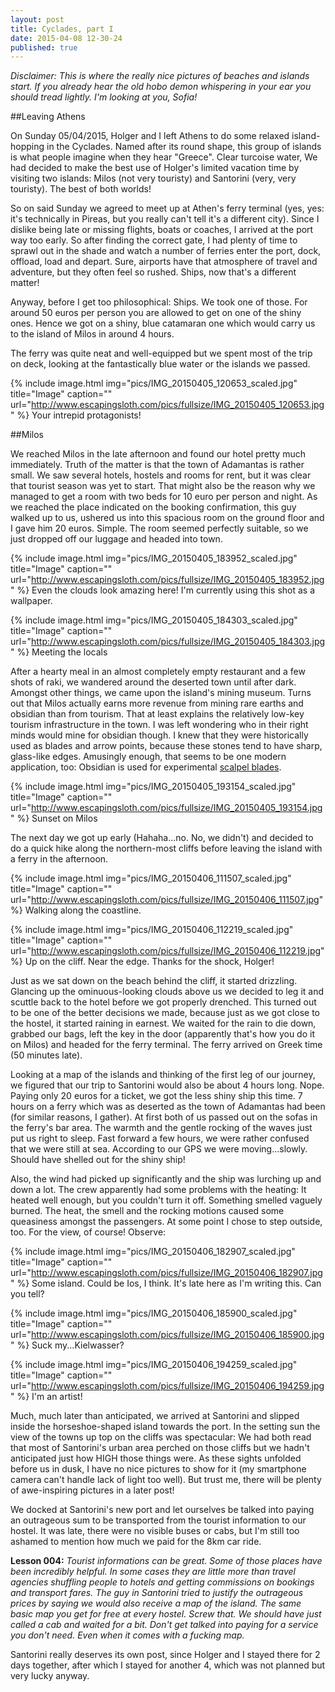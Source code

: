 ```yaml
---
layout: post
title: Cyclades, part I
date: 2015-04-08 12-30-24
published: true
---
```


*Disclaimer: This is where the really nice pictures of beaches and islands start. If you already hear the old hobo demon whispering in your ear you should tread lightly. I'm looking at you, Sofia!*

##Leaving Athens

On Sunday 05/04/2015, Holger and I left Athens to do some relaxed island-hopping in the Cyclades. Named after its round shape, this group of islands is what people imagine when they hear "Greece". Clear turcoise water, We had decided to make the best use of Holger's limited vacation time by visiting two islands: Milos (not very touristy) and Santorini (very, very touristy). The best of both worlds!

So on said Sunday we agreed to meet up at Athen's ferry terminal (yes, yes: it's technically in Pireas, but you really can't tell it's a different city). Since I dislike being late or missing flights, boats or coaches, I arrived at the port way too early. So after finding the correct gate, I had plenty of time to sprawl out in the shade and watch a number of ferries enter the port, dock, offload, load and depart. Sure, airports have that atmosphere of travel and adventure, but they often feel so rushed. Ships, now that's a different matter!

Anyway, before I get too philosophical: Ships. We took one of those. For around 50 euros per person you are allowed to get on one of the shiny ones. Hence we got on a shiny, blue catamaran one which would carry us to the island of Milos in around 4 hours.

The ferry was quite neat and well-equipped but we spent most of the trip on deck, looking at the fantastically blue water or the islands we passed. 

{% include image.html img="pics/IMG_20150405_120653_scaled.jpg" title="Image" caption="" url="http://www.escapingsloth.com/pics/fullsize/IMG_20150405_120653.jpg" %}
Your intrepid protagonists!


##Milos

We reached Milos in the late afternoon and found our hotel pretty much immediately. Truth of the matter is that the town of Adamantas is rather small. We saw several hotels, hostels and rooms for rent, but it was clear that tourist season was yet to start. That might also be the reason why we managed to get a room with two beds for 10 euro per person and night. As we reached the place indicated on the booking confirmation, this guy walked up to us, ushered us into this spacious room on the ground floor and I gave him 20 euros. Simple. The room seemed perfectly suitable, so we just dropped off our luggage and headed into town.

{% include image.html img="pics/IMG_20150405_183952_scaled.jpg" title="Image" caption="" url="http://www.escapingsloth.com/pics/fullsize/IMG_20150405_183952.jpg" %}
Even the clouds look amazing here! I'm currently using this shot as a wallpaper.

{% include image.html img="pics/IMG_20150405_184303_scaled.jpg" title="Image" caption="" url="http://www.escapingsloth.com/pics/fullsize/IMG_20150405_184303.jpg" %}
Meeting the locals

After a hearty meal in an almost completely empty restaurant and a few shots of raki, we wandered around the deserted town until after dark. Amongst other things, we came upon the island's mining museum. Turns out that Milos actually earns more revenue from mining rare earths and obsidian than from tourism. That at least explains the relatively low-key tourism infrastructure in the town. I was left wondering who in their right minds would mine for obsidian though. I knew that they were historically used as blades and arrow points, because these stones tend to have sharp, glass-like edges. Amusingly enough, that seems to be one modern application, too: Obsidian is used for experimental [scalpel blades](http://en.wikipedia.org/wiki/Obsidian#Current_use). 

{% include image.html img="pics/IMG_20150405_193154_scaled.jpg" title="Image" caption="" url="http://www.escapingsloth.com/pics/fullsize/IMG_20150405_193154.jpg" %}
Sunset on Milos

The next day we got up early (Hahaha...no. No, we didn't) and decided to do a quick hike along the northern-most cliffs before leaving the island with a ferry in the afternoon. 


{% include image.html img="pics/IMG_20150406_111507_scaled.jpg" title="Image" caption="" url="http://www.escapingsloth.com/pics/fullsize/IMG_20150406_111507.jpg" %}
Walking along the coastline.


{% include image.html img="pics/IMG_20150406_112219_scaled.jpg" title="Image" caption="" url="http://www.escapingsloth.com/pics/fullsize/IMG_20150406_112219.jpg" %}
Up on the cliff. Near the edge. Thanks for the shock, Holger!


Just as we sat down on the beach behind the cliff, it started drizzling. Glancing up the ominuous-looking clouds above us we decided to leg it and scuttle back to the hotel before we got properly drenched. This turned out to be one of the better decisions we made, because just as we got close to the hostel, it started raining in earnest. We waited for the rain to die down, grabbed our bags, left the key in the door (apparently that's how you do it on Milos) and headed for the ferry terminal. The ferry arrived on Greek time (50 minutes late).

Looking at a map of the islands and thinking of the first leg of our journey, we figured that our trip to Santorini would also be about 4 hours long. Nope. Paying only 20 euros for a ticket, we got the less shiny ship this time. 7 hours on a ferry which was as deserted as the town of Adamantas had been (for similar reasons, I gather). At first both of us passed out on the sofas in the ferry's bar area. The warmth and the gentle rocking of the waves just put us right to sleep. Fast forward a few hours, we were rather confused that we were still at sea. According to our GPS we were moving...slowly. Should have shelled out for the shiny ship!

Also, the wind had picked up significantly and the ship was lurching up and down a lot. The crew apparently had some problems with the heating: It heated well enough, but you couldn't turn it off. Something smelled vaguely burned. The heat, the smell and the rocking motions caused some queasiness amongst the passengers. At some point I chose to step outside, too. For the view, of course! Observe:

{% include image.html img="pics/IMG_20150406_182907_scaled.jpg" title="Image" caption="" url="http://www.escapingsloth.com/pics/fullsize/IMG_20150406_182907.jpg" %}
Some island. Could be Ios, I think. It's late here as I'm writing this. Can you tell?


{% include image.html img="pics/IMG_20150406_185900_scaled.jpg" title="Image" caption="" url="http://www.escapingsloth.com/pics/fullsize/IMG_20150406_185900.jpg" %}
Suck my...Kielwasser?

{% include image.html img="pics/IMG_20150406_194259_scaled.jpg" title="Image" caption="" url="http://www.escapingsloth.com/pics/fullsize/IMG_20150406_194259.jpg" %}
I'm an artist!


Much, much later than anticipated, we arrived at Santorini and slipped inside the horseshoe-shaped island towards the port. In the setting sun the view of the towns up top on the cliffs was spectacular: We had both read that most of Santorini's urban area perched on those cliffs but we hadn't anticipated just how HIGH those things were. As these sights unfolded before us in dusk, I have no nice pictures to show for it (my smartphone camera can't handle lack of light too well). But trust me, there will be plenty of awe-inspiring pictures in a later post!

We docked at Santorini's new port and let ourselves be talked into paying an outrageous sum to be transported from the tourist information to our hostel. It was late, there were no visible buses or cabs, but I'm still too ashamed to mention how much we paid for the 8km car ride.

**Lesson 004:** *Tourist informations can be great. Some of those places have been incredibly helpful. In some cases they are little more than travel agencies shuffling people to hotels and getting commissions on bookings and transport fares. The guy in Santorini tried to justify the outrageous prices by saying we would also receive a map of the island. The same basic map you get for free at every hostel. Screw that. We should have just called a cab and waited for a bit. Don't get talked into paying for a service you don't need. Even when it comes with a fucking map.* 

Santorini really deserves its own post, since Holger and I stayed there for 2 days together, after which I stayed for another 4, which was not planned but very lucky anyway.





